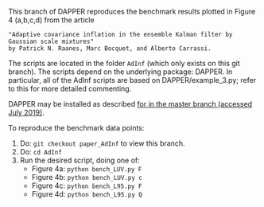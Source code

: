 This branch of DAPPER reproduces the benchmark results plotted in Figure 4 (a,b,c,d) from the article
    
    
    "Adaptive covariance inflation in the ensemble Kalman filter by Gaussian scale mixtures"
    by Patrick N. Raanes, Marc Bocquet, and Alberto Carrassi.


The scripts are located in the folder `AdInf` (which only exists on this git branch). The scripts depend on the underlying package: DAPPER. In particular, all of the AdInf scripts are based on DAPPER/example_3.py; refer to this for more detailed commenting.


DAPPER may be installed as described
[for in the master branch (accessed July 2019)](https://github.com/nansencenter/DAPPER#installation). 

To reproduce the benchmark data points:
1. Do: `git checkout paper_AdInf` to view this branch.
2. Do: `cd AdInf`
2. Run the desired script, doing one of:
   * Figure 4a: `python bench_LUV.py F`
   * Figure 4b: `python bench_LUV.py c`
   * Figure 4c: `python bench_L95.py F`
   * Figure 4d: `python bench_L95.py Q`

